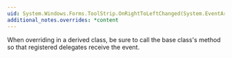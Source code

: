 ```yaml
---
uid: System.Windows.Forms.ToolStrip.OnRightToLeftChanged(System.EventArgs)
additional_notes.overrides: *content
---
```


<p>When overriding <xref href="System.Windows.Forms.ToolStrip.OnRightToLeftChanged(System.EventArgs)"></xref> in a derived class, be sure to call the base class's <xref href="System.Windows.Forms.ToolStrip.OnRightToLeftChanged(System.EventArgs)"></xref> method so that registered delegates receive the event.</p>


